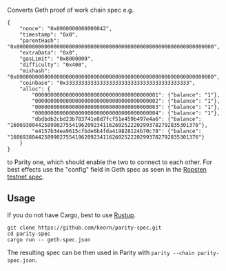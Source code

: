Converts Geth proof of work chain spec e.g.
```
{
	"nonce": "0x0000000000000042",
	"timestamp": "0x0",
	"parentHash": "0x0000000000000000000000000000000000000000000000000000000000000000",
	"extraData": "0x0",
	"gasLimit": "0x8000000",
	"difficulty": "0x400",
	"mixhash": "0x0000000000000000000000000000000000000000000000000000000000000000",
	"coinbase": "0x3333333333333333333333333333333333333333",
	"alloc": {
		"0000000000000000000000000000000000000001": {"balance": "1"},
		"0000000000000000000000000000000000000002": {"balance": "1"},
		"0000000000000000000000000000000000000003": {"balance": "1"},
		"0000000000000000000000000000000000000004": {"balance": "1"},
		"dbdbdb2cbd23b783741e8d7fcf51e459b497e4a6": {"balance": "1606938044258990275541962092341162602522202993782792835301376"},
		"e4157b34ea9615cfbde6b4fda419828124b70c78": {"balance": "1606938044258990275541962092341162602522202993782792835301376"}
	}
}
```
to Parity one, which should enable the two to connect to each other.
For best effects use the "config" field in Geth spec as seen in the [Ropsten testnet spec](https://dl.dropboxusercontent.com/u/4270001/testnet_genesis.json).

## Usage
If you do not have Cargo, best to use [Rustup](https://www.rustup.rs/).

```
git clone https://github.com/keorn/parity-spec.git
cd parity-spec
cargo run -- geth-spec.json
```

The resulting spec can be then used in Parity with `parity --chain parity-spec.json`.
